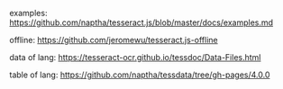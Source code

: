 examples:
https://github.com/naptha/tesseract.js/blob/master/docs/examples.md

offline:
https://github.com/jeromewu/tesseract.js-offline

data of lang:
https://tesseract-ocr.github.io/tessdoc/Data-Files.html

table of lang: 
https://github.com/naptha/tessdata/tree/gh-pages/4.0.0
